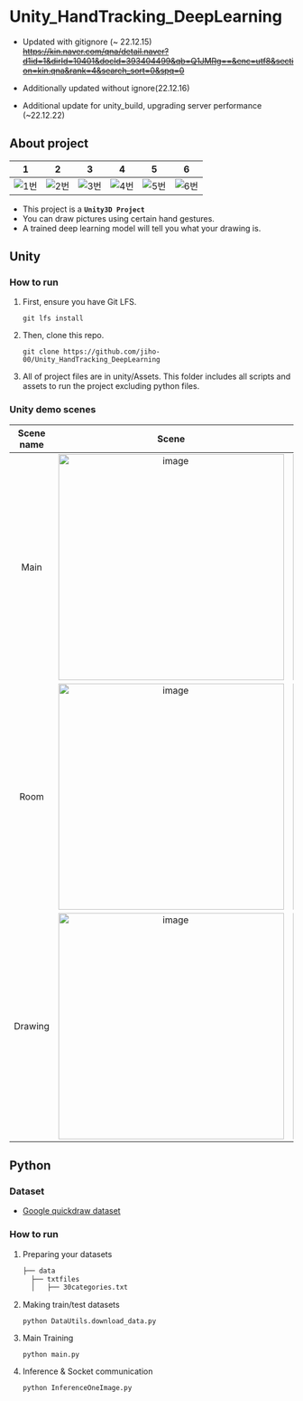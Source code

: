 # Unity_HandTracking_DeepLearning


- Updated with gitignore (~ 22.12.15)    
~~https://kin.naver.com/qna/detail.naver?d1id=1&dirId=10401&docId=393404499&qb=Q1JMRg==&enc=utf8&section=kin.qna&rank=4&search_sort=0&spq=0~~   


   
- Additionally updated without ignore(22.12.16)

- Additional update for unity_build, upgrading server performance (~22.12.22)

## About project
|1|2|3|4|5|6|
|:---:|:---:|:---:|:---:|:---:|:---:|
|![1번](https://user-images.githubusercontent.com/61443621/208257091-b3247d4c-fa82-4f99-bde1-62e9159f401a.gif)|![2번](https://user-images.githubusercontent.com/61443621/208257064-46ec52fb-4962-4eda-af6b-b8d73d941f16.gif)|![3번](https://user-images.githubusercontent.com/61443621/208257074-f34738aa-5333-4f46-8070-55abe5f8d569.gif)|![4번](https://user-images.githubusercontent.com/61443621/208257081-60e200be-d45c-4ffd-86f3-b9182e37a38c.gif)|![5번](https://user-images.githubusercontent.com/61443621/208257085-b6eeb8fb-6b8e-4d36-afe7-07d03cbbd346.gif)|![6번](https://user-images.githubusercontent.com/61443621/208257088-ca8b695e-1c34-43eb-95b5-a85a6b05250b.gif)|
* This project is a  **`Unity3D Project`** <br>
* You can draw pictures using certain hand gestures. <br>
* A trained deep learning model will tell you what your drawing is.


## Unity
### How to run
1. First, ensure you have Git LFS.
   ```
   git lfs install  
   ```
2. Then, clone this repo.
   ```
   git clone https://github.com/jiho-00/Unity_HandTracking_DeepLearning   
   ```
3. All of project files are in unity/Assets. This folder includes all scripts and assets to run the project excluding python files.

### Unity demo scenes
|Scene name|Scene|Scene|
|:---:|:---:|:---:|
|Main|<img width="400" alt="image" src="https://user-images.githubusercontent.com/61443621/208255480-64118f70-3741-41d5-a52f-b0041259606e.png">|<img width="400" alt="image" src="https://user-images.githubusercontent.com/61443621/208255542-921e5797-7137-47ed-9618-b318d58c2d47.png">|
|Room|<img width="400" alt="image" src="https://user-images.githubusercontent.com/61443621/208255601-4e387590-e1f8-455c-94dc-29131ae1784c.png">|<img width="400" alt="image" src="https://user-images.githubusercontent.com/61443621/208258782-7774ee85-dc86-4cd4-b67d-b72ba04dcd84.png">|
|Drawing|<img width="400" alt="image" src="https://user-images.githubusercontent.com/61443621/208259048-88b252aa-33b9-4f39-9d8f-a219f4024df4.png">|<img width="400" alt="image" src="https://user-images.githubusercontent.com/61443621/208255662-214d6acc-f5c7-4802-b2a5-122d921e400e.png">|


## Python
### Dataset
* [Google quickdraw dataset](https://quickdraw.withgoogle.com/data/)
### How to run
1. Preparing your datasets
    ```bash
    ├── data
      ├── txtfiles
      │   ├── 30categories.txt
    ```
2. Making train/test datasets
   ```
   python DataUtils.download_data.py
   ```
3. Main Training
   ```
   python main.py
   ```

4. Inference & Socket communication
   ```
   python InferenceOneImage.py
   ```
